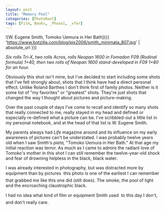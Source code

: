 ```yaml
---
layout: post
title: "Memory Pool"
categories: [PhotoRant]
tags: [Film, Books, _Phase1, _xfer]
---
```



![W. Eugene Smith, Tomoko Uemura in Her Bath]({{ 'https://www.botzilla.com/blog/pix2006/smith_minimata_807.jpg' | absolute_url }})


<i>Six rolls Tri-X, two rolls Acros, rolls Neopan 1600 in Fomadon F09 (Rodinal formula) 1+40, then two rolls of Neopan 1600 stand-developed in F09 1+80 for an hour.</i>

Obviously this shot isn't mine, but I've decided to start including some shots that I've felt strongly about, shots that I think have had a direct personal effect. Unlike Roland Barthes I don't think first of family photos. Neither is it some list of "my favorites" or "greatest" shots. They're just shots that changed the way I thought about pictures and picture-making.


<!--more-->
Over the past couple of days I've come to recall and identify so many shots that really connected to me, really stayed in my head and defined or especially re-defined what a picture can be. I've scribbled-out a little list in my personal notebook, and at the head of that list is W. Eugene Smith.

My parents always had <cite>Life</cite> magazine around and its influence on my early awareness of pictures can't be understated. I was probably twelve years old when I saw Smith's <i>pieta,</i> "Tomoko Uemura in Her Bath." At that age my initial reaction was terror. As much as I came to admire the radiant love of Tomoko's mother in this shot I can still remember the twelve-year-old shock and fear of drowning helpless in the black, black water. 

I was already interested in photography, but was distracted more by equipment than by pictures &#151; this photo is one of the earliest I can remember that grabbed me like this one did (still does). The smoke, the pool of light and the encroaching claustrophic black. 

I had no idea what kind of film or equipment Smith used &#151;  to this day I don't, and don't really care.

